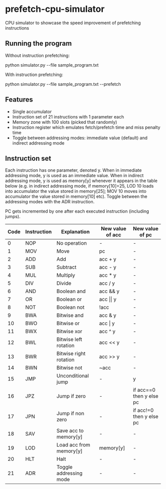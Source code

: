 # prefetch-cpu-simulator
CPU simulator to showcase the speed improvement of prefetching instructions

## Running the program
Without instruction prefetching:

python simulator.py --file sample_program.txt 

With instruction prefetching:

python simulator.py --file sample_program.txt --prefetch

## Features
- Single accumulator
- Instruction set of 21 instructions with 1 parameter each
- Memory zone with 100 slots (picked that randomly)
- Instruction register which emulates fetch/prefetch time and miss penalty time
- Toggle between addressing modes: immediate value (default) and indirect addressing mode

## Instruction set
Each instruction has one parameter, denoted y. When in immediate addressing mode, y is used as an immediate value. When in indirect addressing mode, y is used as memory[y] whenever it appears in the table below (e.g. in indirect addressing mode, if memory[10]=25, LOD 10 loads into accumulator the value stored in memory[25]; MOV 10 moves into accumulator the value stored in memory[10] etc). Toggle between the addressing modes with the ADR instruction.

PC gets incremented by one after each executed instruction (including jumps).

| Code | Instruction | Explanation | New value of acc | New value of pc |
|---|---|---|---|---|
| 0 | NOP | No operation | - | - |
| 1 | MOV | Move | pc | - |
| 2 | ADD | Add | acc + y | - |
| 3 | SUB | Subtract | acc - y | - |
| 4 | MUL | Multiply | acc \* y | - |
| 5 | DIV | Divide | acc / y | - |
| 6 | AND | Boolean and | acc && y | - |
| 7 | OR | Boolean or | acc \|\| y | - |
| 8 | NOT | Boolean not | !acc | - |
| 9 | BWA | Bitwise and | acc & y | - |
| 10 | BWO | Bitwise or | acc \| y | - |
| 11 | BWX | Bitwise xor | acc ^ y | - |
| 12 | BWL | Bitwise left rotation | acc << y | - |
| 13 | BWR | Bitwise right rotation | acc >> y | - |
| 14 | BWN | Bitwise not | ~acc | - |
| 15 | JMP | Unconditional jump | - | y |
| 16 | JPZ | Jump if zero | - | if acc==0 then y else pc |
| 17 | JPN | Jump if non zero | - | if acc!=0 then y else pc |
| 18 | SAV | Save acc to memory[y] | - | - |
| 19 | LOD | Load acc from memory[y] | memory[y] | - |
| 20 | HLT | Halt | - | - |
| 21 | ADR | Toggle addressing mode | - | - |